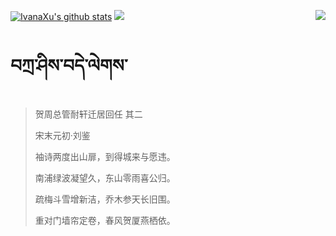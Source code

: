 [![IvanaXu's github stats](https://github-readme-stats.vercel.app/api?username=IvanaXu&show_icons=true&theme=vue-dark)](https://github.com/anuraghazra/github-readme-stats)
<img align="right" src="https://github-readme-stats.vercel.app/api/top-langs/?username=IvanaXu&langs_count=7&theme=graywhite" />
<img src="https://github-readme-stats.vercel.app/api/wakatime?username=IvanaXu&layout=compact&langs_count=6&theme=vue-dark&custom_title=ProgrammingTimes/Since-Jul.29.2021" />
# བཀྲ་ཤིས་བདེ་ལེགས་
> 贺周总管耐轩迁居回任 其二
>
> 宋末元初·刘鉴
>
> 袖诗两度出山扉，到得城来与愿违。
> 
> 南浦绿波凝望久，东山零雨喜公归。
> 
> 疏梅斗雪增新洁，乔木参天长旧围。
> 
> 重对门墙帘定卷，春风贺厦燕栖依。